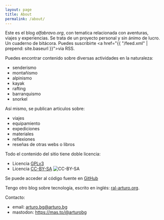 ```yaml
---
layout: page
title: About
permalink: /about/
---
```


Este es el blog *alfabravo.org*, con tematica relacionada con aventuras, viajes y experiencias.
Se trata de un proyecto personal y sin ánimo de lucro. Un cuaderno de bitácora.
Puedes suscribirte <a href="{{ "/feed.xml" | prepend: site.baseurl }}">via RSS</a>.

Puedes encontrar contenido sobre diversas actividades en la naturaleza:

* senderismo
* montañismo
* alpinismo
* kayak
* rafting
* barranquismo
* snorkel

Así mismo, se publican articulos sobre:

* viajes
* equipamiento
* expediciones
* materiales
* reflexiones
* reseñas de otras webs o libros


Todo el contenido del sitio tiene doble licencia:

* Licencia [GPLv3](http://www.gnu.org/licenses/gpl-3.0.html)
* Licencia [CC-BY-SA](http://creativecommons.org/licenses/by-sa/4.0) ![CC-BY-SA](https://i.creativecommons.org/l/by-sa/4.0/80x15.png)

Se puede acceder al código fuente en [GitHub](https://github.com/aborrero/alfabravo.org)

Tengo otro blog sobre tecnología, escrito en inglés:
[ral-arturo.org][ral-arturo.org].

Contacto:
* email: [arturo.bg@arturo.bg](mailto:arturo.bg@arturo.bg)
* mastodon: <a rel="me" href="https://mas.to/@arturobg">https://mas.to/@arturobg</a>

[ral-arturo.org]:		http://ral-arturo.org
